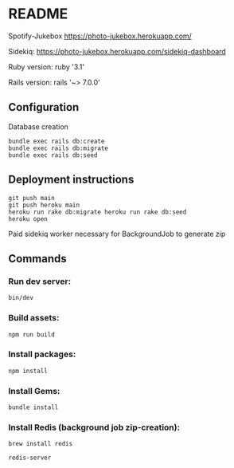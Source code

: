 # README

Spotify-Jukebox https://photo-jukebox.herokuapp.com/

Sidekiq: https://photo-jukebox.herokuapp.com/sidekiq-dashboard

Ruby version: ruby '3.1'

Rails version: rails '~> 7.0.0'

## Configuration

Database creation

```
bundle exec rails db:create
bundle exec rails db:migrate
bundle exec rails db:seed
```

## Deployment instructions

```
git push main
git push heroku main
heroku run rake db:migrate heroku run rake db:seed
heroku open
```

Paid sidekiq worker necessary for BackgroundJob to generate zip

## Commands

### Run dev server:

`bin/dev`

### Build assets:

`npm run build`

### Install packages:

`npm install`

### Install Gems:

`bundle install`

### Install Redis (background job zip-creation):

`brew install redis`

`redis-server`
